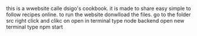 this is a wwebsite calle dsigo's cookbook. it is made to share easy simple to follow recipes online.
to run the website donwlload the files.
go to the folder src
right click and clikc on open in terminal
type node backend
open new terminal
type npm start
